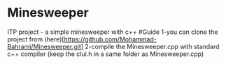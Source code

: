 # Minesweeper
ITP project - a simple minesweeper with c++
#Guide
1-you can clone the project from (here)[https://github.com/Mohammad-Bahrami/Minesweeper.git]
2-compile the Minesweeper.cpp with standard c++ compiler (keep the clui.h in a same folder as Minesweeper.cpp)

